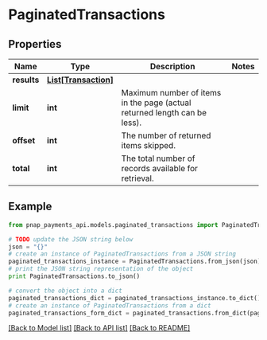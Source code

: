 # PaginatedTransactions


## Properties

Name | Type | Description | Notes
------------ | ------------- | ------------- | -------------
**results** | [**List[Transaction]**](Transaction.md) |  | 
**limit** | **int** | Maximum number of items in the page (actual returned length can be less). | 
**offset** | **int** | The number of returned items skipped. | 
**total** | **int** | The total number of records available for retrieval. | 

## Example

```python
from pnap_payments_api.models.paginated_transactions import PaginatedTransactions

# TODO update the JSON string below
json = "{}"
# create an instance of PaginatedTransactions from a JSON string
paginated_transactions_instance = PaginatedTransactions.from_json(json)
# print the JSON string representation of the object
print PaginatedTransactions.to_json()

# convert the object into a dict
paginated_transactions_dict = paginated_transactions_instance.to_dict()
# create an instance of PaginatedTransactions from a dict
paginated_transactions_form_dict = paginated_transactions.from_dict(paginated_transactions_dict)
```
[[Back to Model list]](../README.md#documentation-for-models) [[Back to API list]](../README.md#documentation-for-api-endpoints) [[Back to README]](../README.md)


